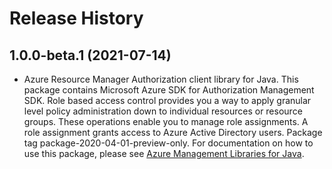 # Release History

## 1.0.0-beta.1 (2021-07-14)

- Azure Resource Manager Authorization client library for Java. This package contains Microsoft Azure SDK for Authorization Management SDK. Role based access control provides you a way to apply granular level policy administration down to individual resources or resource groups. These operations enable you to manage role assignments. A role assignment grants access to Azure Active Directory users. Package tag package-2020-04-01-preview-only. For documentation on how to use this package, please see [Azure Management Libraries for Java](https://aka.ms/azsdk/java/mgmt).
